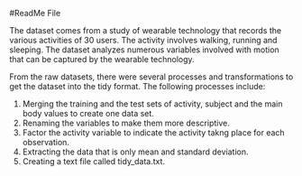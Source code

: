 #ReadMe File

The dataset comes from a study of wearable technology that records the
various activities of 30 users. The activity involves walking, running
and sleeping. The dataset analyzes numerous variables involved with
motion that can be captured by the wearable technology.

From the raw datasets, there were several processes and transformations
to get the dataset into the tidy format. The following processes
include:

1.  Merging the training and the test sets of activity, subject and the
    main body values to create one data set.
2.  Renaming the variables to make them more descriptive.
3.  Factor the activity variable to indicate the activity takng place
    for each observation.
4.  Extracting the data that is only mean and standard deviation.
5.  Creating a text file called tidy\_data.txt.
